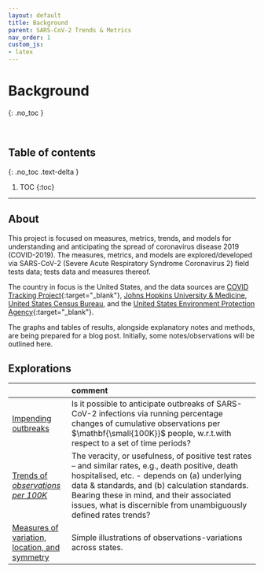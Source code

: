 ```yaml
---
layout: default
title: Background
parent: SARS-CoV-2 Trends & Metrics
nav_order: 1
custom_js:
- latex
---
```


# Background
{: .no_toc }

<br>

## Table of contents
{: .no_toc .text-delta }

1. TOC
{:toc}

---


## About

<p>This project is focused on measures, metrics, trends, and models for understanding and anticipating the spread of coronavirus disease 2019 (COVID-2019).  The measures, metrics, and models are explored/developed via SARS-CoV-2 (Severe Acute Respiratory Syndrome Coronavirus 2) field tests data; tests data and measures thereof.</p>

The country in focus is the United States, and the data sources are [COVID Tracking Project](https://covidtracking.com){:target="\_blank"}, <a href='https://github.com/CSSEGISandData/COVID-19' target="\_blank">Johns Hopkins University & Medicine</a>, <a href='https://www.census.gov/en.html' target="\_blank">United States Census Bureau</a>, and the [United States Environment Protection Agency](https://www.epa.gov){:target="\_blank"}.

<p>The graphs and tables of results, alongside explanatory notes and methods, are being prepared for a blog post.  Initially, some notes/observations will be outlined here.</p>


## Explorations

&nbsp; | comment
:--- |:---
[Impending outbreaks](sars/journal/pages/delta.html) | Is it possible to anticipate outbreaks of SARS-CoV-2 infections via running percentage changes of cumulative observations per $\mathbf{\small{100K}}$ people, <span class="tooltip">w.r.t.<span class="tooltiptext">with respect to</span></span> a set of time periods?
[Trends of *observations*<br>*per 100K*](journal/pages/capita.html) | The veracity, or usefulness, of positive test rates – and similar rates, e.g., death positive, death hospitalised, etc. - depends on (a) underlying data & standards, and (b) calculation standards.  Bearing these in mind, and their associated issues, what is discernible from unambiguously defined rates trends?
[Measures of variation,<br>location, and symmetry](journal/pages/spreads.html) | Simple illustrations of observations-variations across states.
